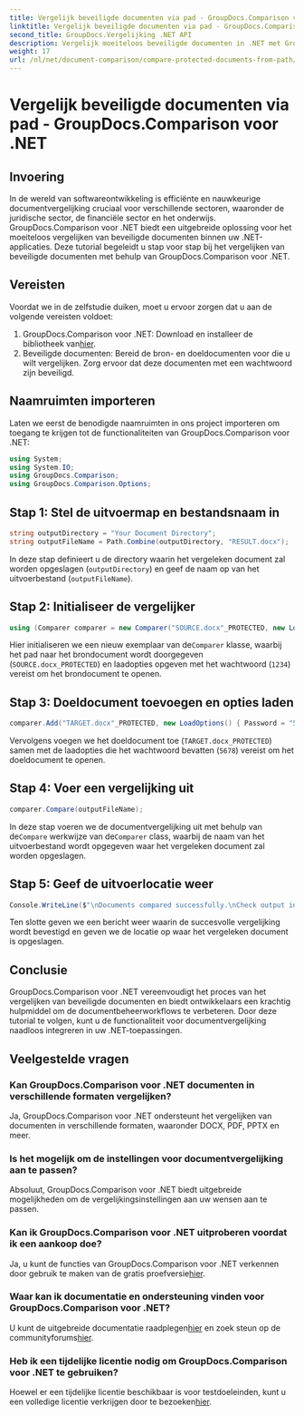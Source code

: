 ```yaml
---
title: Vergelijk beveiligde documenten via pad - GroupDocs.Comparison voor .NET
linktitle: Vergelijk beveiligde documenten via pad - GroupDocs.Comparison voor .NET
second_title: GroupDocs.Vergelijking .NET API
description: Vergelijk moeiteloos beveiligde documenten in .NET met GroupDocs.Comparison voor naadloze integratie. Verbeter uw documentbeheerworkflow.
weight: 17
url: /nl/net/document-comparison/compare-protected-documents-from-path/
---
```


# Vergelijk beveiligde documenten via pad - GroupDocs.Comparison voor .NET

## Invoering
In de wereld van softwareontwikkeling is efficiënte en nauwkeurige documentvergelijking cruciaal voor verschillende sectoren, waaronder de juridische sector, de financiële sector en het onderwijs. GroupDocs.Comparison voor .NET biedt een uitgebreide oplossing voor het moeiteloos vergelijken van beveiligde documenten binnen uw .NET-applicaties. Deze tutorial begeleidt u stap voor stap bij het vergelijken van beveiligde documenten met behulp van GroupDocs.Comparison voor .NET.
## Vereisten
Voordat we in de zelfstudie duiken, moet u ervoor zorgen dat u aan de volgende vereisten voldoet:
1.  GroupDocs.Comparison voor .NET: Download en installeer de bibliotheek van[hier](https://releases.groupdocs.com/comparison/net/).
2. Beveiligde documenten: Bereid de bron- en doeldocumenten voor die u wilt vergelijken. Zorg ervoor dat deze documenten met een wachtwoord zijn beveiligd.

## Naamruimten importeren
Laten we eerst de benodigde naamruimten in ons project importeren om toegang te krijgen tot de functionaliteiten van GroupDocs.Comparison voor .NET:
```csharp
using System;
using System.IO;
using GroupDocs.Comparison;
using GroupDocs.Comparison.Options;
```

## Stap 1: Stel de uitvoermap en bestandsnaam in
```csharp
string outputDirectory = "Your Document Directory";
string outputFileName = Path.Combine(outputDirectory, "RESULT.docx");
```
In deze stap definieert u de directory waarin het vergeleken document zal worden opgeslagen (`outputDirectory`) en geef de naam op van het uitvoerbestand (`outputFileName`).
## Stap 2: Initialiseer de vergelijker
```csharp
using (Comparer comparer = new Comparer("SOURCE.docx"_PROTECTED, new LoadOptions(){ Password = "1234" }))
```
 Hier initialiseren we een nieuw exemplaar van de`Comparer` klasse, waarbij het pad naar het brondocument wordt doorgegeven (`SOURCE.docx_PROTECTED`) en laadopties opgeven met het wachtwoord (`1234`) vereist om het brondocument te openen.
## Stap 3: Doeldocument toevoegen en opties laden
```csharp
comparer.Add("TARGET.docx"_PROTECTED, new LoadOptions() { Password = "5678" });
```
Vervolgens voegen we het doeldocument toe (`TARGET.docx_PROTECTED`) samen met de laadopties die het wachtwoord bevatten (`5678`) vereist om het doeldocument te openen.
## Stap 4: Voer een vergelijking uit
```csharp
comparer.Compare(outputFileName);
```
 In deze stap voeren we de documentvergelijking uit met behulp van de`Compare` werkwijze van de`Comparer` class, waarbij de naam van het uitvoerbestand wordt opgegeven waar het vergeleken document zal worden opgeslagen.
## Stap 5: Geef de uitvoerlocatie weer
```csharp
Console.WriteLine($"\nDocuments compared successfully.\nCheck output in {Directory.GetCurrentDirectory()}.");
```
Ten slotte geven we een bericht weer waarin de succesvolle vergelijking wordt bevestigd en geven we de locatie op waar het vergeleken document is opgeslagen.

## Conclusie
GroupDocs.Comparison voor .NET vereenvoudigt het proces van het vergelijken van beveiligde documenten en biedt ontwikkelaars een krachtig hulpmiddel om de documentbeheerworkflows te verbeteren. Door deze tutorial te volgen, kunt u de functionaliteit voor documentvergelijking naadloos integreren in uw .NET-toepassingen.
## Veelgestelde vragen
### Kan GroupDocs.Comparison voor .NET documenten in verschillende formaten vergelijken?
Ja, GroupDocs.Comparison voor .NET ondersteunt het vergelijken van documenten in verschillende formaten, waaronder DOCX, PDF, PPTX en meer.
### Is het mogelijk om de instellingen voor documentvergelijking aan te passen?
Absoluut, GroupDocs.Comparison voor .NET biedt uitgebreide mogelijkheden om de vergelijkingsinstellingen aan uw wensen aan te passen.
### Kan ik GroupDocs.Comparison voor .NET uitproberen voordat ik een aankoop doe?
 Ja, u kunt de functies van GroupDocs.Comparison voor .NET verkennen door gebruik te maken van de gratis proefversie[hier](https://releases.groupdocs.com/).
### Waar kan ik documentatie en ondersteuning vinden voor GroupDocs.Comparison voor .NET?
 U kunt de uitgebreide documentatie raadplegen[hier](https://tutorials.groupdocs.com/comparison/net/) en zoek steun op de communityforums[hier](https://forum.groupdocs.com/c/comparison/12).
### Heb ik een tijdelijke licentie nodig om GroupDocs.Comparison voor .NET te gebruiken?
 Hoewel er een tijdelijke licentie beschikbaar is voor testdoeleinden, kunt u een volledige licentie verkrijgen door te bezoeken[hier](https://purchase.groupdocs.com/buy).